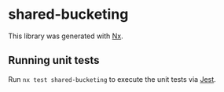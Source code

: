 # shared-bucketing

This library was generated with [Nx](https://nx.dev).


## Running unit tests

Run `nx test shared-bucketing` to execute the unit tests via [Jest](https://jestjs.io).


